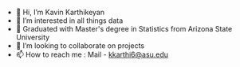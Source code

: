 - 👋 Hi, I’m Kavin Karthikeyan
- 👀 I’m interested in all things data
- 🌱 Graduated with Master's degree in Statistics from Arizona State University
- 💞️ I’m looking to collaborate on projects
- 📫 How to reach me : Mail - kkarthi6@asu.edu

<!---
kkarthi6/kkarthi6 is a ✨ special ✨ repository because its `README.md` (this file) appears on your GitHub profile.
You can click the Preview link to take a look at your changes.
--->
